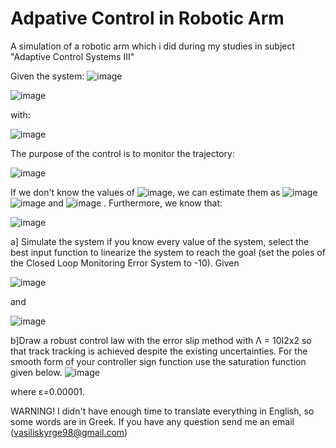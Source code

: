 # Adpative Control in Robotic Arm
A simulation of a robotic arm which i did during my studies in subject "Adaptive Control Systems III"

Given the system: ![image](https://user-images.githubusercontent.com/95449708/150957131-92eabb44-c01f-497a-8f7b-0bae26614060.png)

![image](https://user-images.githubusercontent.com/95449708/150957172-b195e180-9a22-4633-87fb-983ec60b9e31.png)

with:

![image](https://user-images.githubusercontent.com/95449708/150957229-21101f64-ffb3-4216-835a-e8e4e5996747.png)

The purpose of the control is to monitor the trajectory:

![image](https://user-images.githubusercontent.com/95449708/150957362-b766c41d-8512-4b76-b686-71a767432a77.png)

If we don't know the values of ![image](https://user-images.githubusercontent.com/95449708/150958461-6600ea68-b26e-4431-a8ea-8a11f31fa395.png), we can estimate them as ![image](https://user-images.githubusercontent.com/95449708/150958593-830bb4d0-1f9f-4ec0-aa98-de71eb2bdcea.png)![image](https://user-images.githubusercontent.com/95449708/150958625-9fe00753-b741-492a-9c6a-e3f93276b273.png)
and ![image](https://user-images.githubusercontent.com/95449708/150958670-71f9b357-32a7-407e-bd11-7aa54bc13e6f.png)
. Furthermore, we know that: 

![image](https://user-images.githubusercontent.com/95449708/150958803-15e07b9f-9332-4591-950d-87940c1bcb03.png)

a] Simulate the system if you know every value of the system, select the best input function to linearize the system to reach the goal (set the poles of the Closed Loop Monitoring Error System to -10). Given 

![image](https://user-images.githubusercontent.com/95449708/150959699-9ed108df-a9b3-4d86-b6a7-f4a099e6446e.png) 

and 

![image](https://user-images.githubusercontent.com/95449708/150959793-51f5193c-c0df-4412-bd93-32307dfab12e.png)

b]Draw a robust control law with the error slip method with Λ = 10Ι2x2 so that track tracking is achieved despite the existing uncertainties. For the smooth form of your controller sign function use the saturation function given below.
![image](https://user-images.githubusercontent.com/95449708/150960122-dc580e64-73b9-4e8f-ba51-46b3d9c30f8a.png)

where ε=0.00001.

WARNING! I didn't have enough time to translate everything in English, so some words are in Greek. If you have any question send me an email (vasiliskyrge98@gmail.com)
